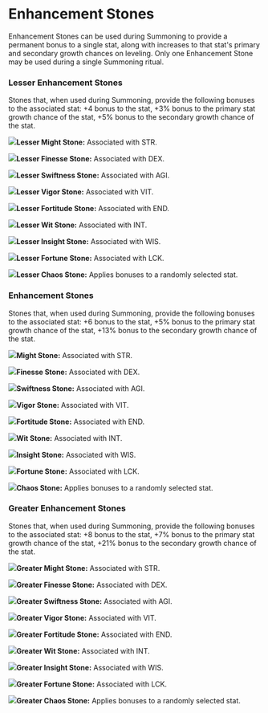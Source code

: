 # Enhancement Stones

Enhancement Stones can be used during Summoning to provide a permanent bonus to a single stat, along with increases to that stat's primary and secondary growth chances on leveling. Only one Enhancement Stone may be used during a single Summoning ritual.

### Lesser Enhancement Stones

Stones that, when used during Summoning, provide the following bonuses to the associated stat: +4 bonus to the stat, +3% bonus to the primary stat growth chance of the stat, +5% bonus to the secondary growth chance of the stat.&#x20;

![](<../../../.gitbook/assets/stone concepts new\_lesser might stone.gif>)**Lesser Might Stone:** Associated with STR.&#x20;

![](<../../../.gitbook/assets/stone concepts new\_lesser finesse stone (1).gif>)**Lesser Finesse Stone:** Associated with DEX.

![](<../../../.gitbook/assets/stone concepts new\_lesser swift stone (1).gif>)**Lesser Swiftness Stone:** Associated with AGI.

![](<../../../.gitbook/assets/stone concepts new\_lesser vigor stone.gif>)**Lesser Vigor Stone:** Associated with VIT.

![](../../../.gitbook/assets/fortitude-stone-lesser.d998b423.gif)**Lesser Fortitude Stone:** Associated with END.

![](<../../../.gitbook/assets/stone concepts new\_lesser wit stone.gif>)**Lesser Wit Stone:** Associated with INT.

![](<../../../.gitbook/assets/stone concepts new\_lesser insight stone.gif>)**Lesser Insight Stone:** Associated with WIS.

![](<../../../.gitbook/assets/stone concepts new\_lesser fortune stone.gif>)**Lesser Fortune Stone:** Associated with LCK.

![](<../../../.gitbook/assets/stone concepts new\_Lesser chaos stone.gif>)**Lesser Chaos Stone:** Applies bonuses to a randomly selected stat.

### **Enhancement Stones**

Stones that, when used during Summoning, provide the following bonuses to the associated stat: +6 bonus to the stat, +5% bonus to the primary stat growth chance of the stat, +13% bonus to the secondary growth chance of the stat.&#x20;

![](<../../../.gitbook/assets/stone concepts new\_standard might stone.gif>)**Might Stone:** Associated with STR.

![](<../../../.gitbook/assets/stone concepts new\_standard finesse stone.gif>)**Finesse Stone:** Associated with DEX.

![](<../../../.gitbook/assets/stone concepts new\_standard swift stone.gif>)**Swiftness Stone:** Associated with AGI.

![](<../../../.gitbook/assets/stone concepts new\_standard vigor stone.gif>)**Vigor Stone:** Associated with VIT.

![](<../../../.gitbook/assets/stone concepts new\_standard fortitude stone.gif>)**Fortitude Stone:** Associated with END.

![](<../../../.gitbook/assets/stone concepts new\_standard wit stone.gif>)**Wit Stone:** Associated with INT.

![](<../../../.gitbook/assets/stone concepts new\_standard insight stone.gif>)**Insight Stone:** Associated with WIS.

![](<../../../.gitbook/assets/stone concepts new\_standard fortune stone (1).gif>)**Fortune Stone:** Associated with LCK.

![](<../../../.gitbook/assets/stone concepts new\_standard chaos stone.gif>)**Chaos Stone:** Applies bonuses to a randomly selected stat.

### **Greater Enhancement Stones**

Stones that, when used during Summoning, provide the following bonuses to the associated stat: +8 bonus to the stat, +7% bonus to the primary stat growth chance of the stat, +21% bonus to the secondary growth chance of the stat.&#x20;

![](<../../../.gitbook/assets/stone concepts new\_greater might stone.gif>)**Greater Might Stone:** Associated with STR.

![](<../../../.gitbook/assets/stone concepts new\_greater finesse stone.gif>)**Greater Finesse Stone:** Associated with DEX.

![](<../../../.gitbook/assets/stone concepts new\_greater swift stone.gif>)**Greater Swiftness Stone:** Associated with AGI.

![](<../../../.gitbook/assets/stone concepts new\_greater vigor stone.gif>)**Greater Vigor Stone:** Associated with VIT.

![](<../../../.gitbook/assets/stone concepts new\_greater fortitude stone.gif>)**Greater Fortitude Stone:** Associated with END.

![](<../../../.gitbook/assets/stone concepts new\_greater wit stone.gif>)**Greater Wit Stone:** Associated with INT.

![](<../../../.gitbook/assets/stone concepts new\_greater insight stone.gif>)**Greater Insight Stone:** Associated with WIS.

![](<../../../.gitbook/assets/stone concepts new\_greater fortune stone.gif>)**Greater Fortune Stone:** Associated with LCK.

![](<../../../.gitbook/assets/stone concepts new\_greater chaos stone.gif>)**Greater Chaos Stone:** Applies bonuses to a randomly selected stat.
